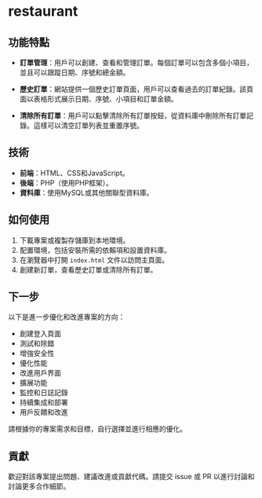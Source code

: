 # restaurant

## 功能特點

- **訂單管理**：用戶可以創建、查看和管理訂單。每個訂單可以包含多個小項目，並且可以跟蹤日期、序號和總金額。

- **歷史訂單**：網站提供一個歷史訂單頁面，用戶可以查看過去的訂單紀錄。該頁面以表格形式展示日期、序號、小項目和訂單金額。

- **清除所有訂單**：用戶可以點擊清除所有訂單按鈕，從資料庫中刪除所有訂單記錄。這樣可以清空訂單列表並重置序號。

## 技術

- **前端**：HTML、CSS和JavaScript。
- **後端**：PHP（使用PHP框架）。
- **資料庫**：使用MySQL或其他關聯型資料庫。

## 如何使用

1. 下載專案或複製存儲庫到本地環境。
2. 配置環境，包括安裝所需的依賴項和設置資料庫。
3. 在瀏覽器中打開 `index.html` 文件以訪問主頁面。
4. 創建新訂單，查看歷史訂單或清除所有訂單。

## 下一步

以下是進一步優化和改進專案的方向：

- 創建登入頁面
- 測試和除錯
- 增強安全性
- 優化性能
- 改進用戶界面
- 擴展功能
- 監控和日誌記錄
- 持續集成和部署
- 用戶反饋和改進

請根據你的專案需求和目標，自行選擇並進行相應的優化。

## 貢獻

歡迎對該專案提出問題、建議改進或貢獻代碼。請提交 issue 或 PR 以進行討論和討論更多合作細節。




